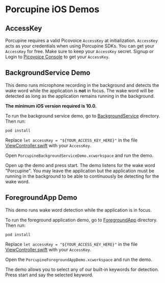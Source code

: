 # Porcupine iOS Demos

## AccessKey

Porcupine requires a valid Picovoice `AccessKey` at initialization. `AccessKey` acts as your credentials when using Porcupine SDKs.
You can get your `AccessKey` for free. Make sure to keep your `AccessKey` secret.
Signup or Login to [Picovoice Console](https://console.picovoice.ai/) to get your `AccessKey`.

## BackgroundService Demo

This demo runs microphone recording in the background and detects the wake word while the application is **not** in focus. The wake word will be detected as long as the application remains running in the background.

**The minimum iOS version required is 10.0.**

To run the background service demo, go to [BackgroundService](./BackgroundService) directory. Then run:

```console
pod install
```

Replace `let accessKey = "${YOUR_ACCESS_KEY_HERE}"` in the file [ViewController.swift](./BackgroundService/PorcupineBackgroundServiceDemo/ViewController.swift) with your `AccessKey`.

Open `PorcupineBackgroundServiceDemo.xcworkspace` and run the demo.

Open up the demo and press start. The demo listens for the wake word "Porcupine". You may leave the application but the application must be running in the background to be able to continuously be detecting for the wake word.

## ForegroundApp Demo

This demo runs wake word detection while the application is in focus. 

To run the foreground application demo, go to [ForegroundApp](./ForegroundApp) directory. Then run:

```console
pod install
```

Replace `let accessKey = "${YOUR_ACCESS_KEY_HERE}"` in the file [ViewController.swift](./ForegroundApp/PorcupineForegroundAppDemo/ViewController.swift) with your `AccessKey`.

Open the `PorcupineForegroundAppDemo.xcworkspace` and run the demo.

The demo allows you to select any of our built-in keywords for detection. Press start and say the selected keyword.

